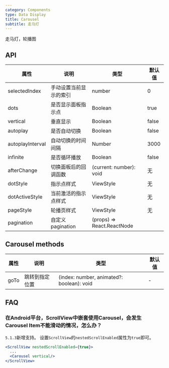 ```yaml
---
category: Components
type: Data Display
title: Carousel
subtitle: 走马灯
---
```


走马灯，轮播图

## API

属性 | 说明 | 类型 | 默认值
----|-----|------|------
| selectedIndex |  手动设置当前显示的索引  |  number  |  0  |
| dots | 是否显示面板指示点 | Boolean   | true |
| vertical | 垂直显示 | Boolean   | false |
| autoplay | 是否自动切换 | Boolean   | false |
| autoplayInterval | 自动切换的时间间隔 | Number | 3000 |
| infinite | 是否循环播放 | Boolean   | false |
| afterChange  | 切换面板后的回调函数 | (current: number): void  | 无 |
| dotStyle  | 指示点样式 | ViewStyle | 无 |
| dotActiveStyle  | 当前激活的指示点样式 | ViewStyle | 无 |
| pageStyle | 轮播页样式 | ViewStyle | 无 |
| pagination | 自定义 pagination | (props) => React.ReactNode  |  |

## Carousel methods

属性 | 说明 | 类型 | 默认值
----|-----|------|------
| goTo | 跳转到指定位置 | (index: number, animated?: boolean): void |  -  |

## FAQ

### 在Android平台，ScrollView中嵌套使用Carousel，会发生Carousel Item不能滑动的情况，怎么办？

`5.1.3`新增支持。 设置`ScrollView`的`nestedScrollEnabled`属性为`true`即可。

```jsx
<ScrollView nestedScrollEnabled={true}>
  ...
  <Carousel vertical/>
</ScrollView>
```